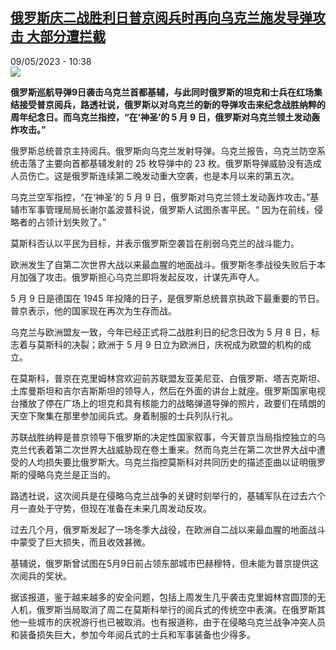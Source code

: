 <!--1683621902000-->
[俄罗斯庆二战胜利日普京阅兵时再向乌克兰施发导弹攻击 大部分遭拦截](https://www.rfi.fr/cn/%E6%AC%A7%E6%B4%B2/20230509-%E4%BF%84%E7%BD%97%E6%96%AF%E5%BA%86%E4%BA%8C%E6%88%98%E8%83%9C%E5%88%A9%E6%97%A5%E6%99%AE%E4%BA%AC%E9%98%85%E5%85%B5%E6%97%B6%E5%86%8D%E5%90%91%E4%B9%8C%E5%85%8B%E5%85%B0%E6%96%BD%E5%8F%91%E5%AF%BC%E5%BC%B9%E6%94%BB%E5%87%BB-%E5%A4%A7%E9%83%A8%E5%88%86%E9%81%AD%E6%8B%A6%E6%88%AA)
------

<div>09/05/2023 - 10:38</div><img src="https://s.rfi.fr/media/display/79cc0138-ee43-11ed-8f61-005056a90321/w:1280/p:16x9/AP23129280124796.jpg"><p><strong>俄罗斯巡航导弹9日袭击乌克兰首都基辅，与此同时俄罗斯的坦克和士兵在红场集结接受普京阅兵，路透社说，俄罗斯以对乌克兰的新的导弹攻击来纪念战胜纳粹的周年纪念日。而乌克兰指控，“在‘​​神圣’的 5 月 9 日，俄罗斯对乌克兰领土发动轰炸攻击。”                    </strong></p><div><p>俄罗斯总统普京主持阅兵。俄罗斯向乌克兰发射导弹。乌克兰报告，乌克兰防空系统击落了主要向首都基辅发射的 25 枚导弹中的 23 枚。俄罗斯导弹威胁没有造成人员伤亡。这是俄罗斯连续第二晚发动重大空袭，也是本月以来的第五次。</p><p>乌克兰空军指控，“在‘​​神圣’的 5 月 9 日，俄罗斯对乌克兰领土发动轰炸攻击。”基辅市军事管理局局长谢尔盖波普科说，俄罗斯人试图杀害平民。“ 因为在前线，侵略者的占领计划失败了。”</p><p>莫斯科否认以平民为目标，并表示俄罗斯空袭旨在削弱乌克兰的战斗能力。</p><p>欧洲发生了自第二次世界大战以来最血腥的地面战斗。俄罗斯冬季战役失败后于本月加强了攻击。俄罗斯担心乌克兰即将发起反攻，计谋先声夺人。</p><p>5 月 9 日是德国在 1945 年投降的日子，是俄罗斯总统普京执政下最重要的节日。普京表示，他的国家现在再次为生存而战。</p><p>乌克兰与欧洲盟友一致，今年已经正式将二战胜利日的纪念日改为 5 月 8 日，标志着与莫斯科的决裂；欧洲于 5 月 9 日立为欧洲日，庆祝成为欧盟的机构的成立。</p><p>在莫斯科，普京在克里姆林宫欢迎前苏联盟友亚美尼亚、白俄罗斯、塔吉克斯坦、土库曼斯坦和吉尔吉斯斯坦的领导人，然后在外面的讲台上就座。俄罗斯国家电视台播放了停在广场上的坦克和具有核能力的战略弹道导弹的照片，政要们在晴朗的天空下聚集在那里参加阅兵式。身着制服的士兵列队行礼。</p><p>苏联战胜纳粹是普京领导下俄罗斯的决定性国家叙事，今天普京当局指控​​独立的乌克兰代表着第二次世界大战威胁现在卷土重来。然而乌克兰在第二次世界大战中遭受的人均损失要比俄罗斯大。乌克兰指控莫斯科对共同历史的描述歪曲以证明俄罗斯的侵略乌克兰是正当的。</p><p>路透社说，这次阅兵是在侵略乌克兰战争的关键时刻举行的，基辅军队在过去六个月一直处于守势，但现在准备在未来几周发动反攻。</p><p>过去几个月，俄罗斯发起了一场冬季大战役，在欧洲自二战以来最血腥的地面战斗中蒙受了巨大损失，而且收效甚微。</p><p>基辅说，俄罗斯曾试图在5月9日前占领东部城市巴赫穆特，但未能为普京提供这次阅兵的奖状。</p><p>据该报道，鉴于越来越多的安全问题，包括上周发生几乎袭击克里姆林宫圆顶的无人机，俄罗斯当局取消了周二在莫斯科举行的阅兵式的传统空中表演。在俄罗斯其他一些城市的庆祝游行也已被取消。也有报道称，由于在侵略乌克兰战争冲突人员和装备损失巨大，参加今年阅兵式的士兵和军事装备也少得多。</p><div data-selfpromo-newsletter></div><div data-selfpromo-app></div></div>
